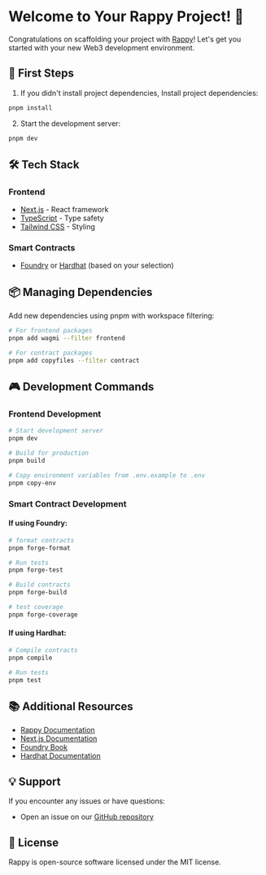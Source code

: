# Welcome to Your Rappy Project! 🚀

Congratulations on scaffolding your project with [Rappy](https://github.com/devrapture/rappy)! Let's get you started with your new Web3 development environment.

## 🎯 First Steps

1. If you didn't install project dependencies, Install project dependencies:
```bash
pnpm install
```

2. Start the development server:
```bash
pnpm dev
```

## 🛠 Tech Stack

### Frontend
- [Next.js](https://nextjs.org) - React framework
- [TypeScript](https://www.typescriptlang.org/) - Type safety
- [Tailwind CSS](https://tailwindcss.com) - Styling

### Smart Contracts
- [Foundry](https://book.getfoundry.sh/) or [Hardhat](https://hardhat.org/) (based on your selection)

## 📦 Managing Dependencies

Add new dependencies using pnpm with workspace filtering:

```bash
# For frontend packages
pnpm add wagmi --filter frontend

# For contract packages
pnpm add copyfiles --filter contract
```

## 🎮 Development Commands

### Frontend Development

```bash
# Start development server
pnpm dev

# Build for production
pnpm build

# Copy environment variables from .env.example to .env
pnpm copy-env
```

### Smart Contract Development

#### If using Foundry:

```bash
# format contracts
pnpm forge-format

# Run tests
pnpm forge-test

# Build contracts
pnpm forge-build

# test coverage
pnpm forge-coverage
```

#### If using Hardhat:

```bash
# Compile contracts
pnpm compile

# Run tests
pnpm test
```

## 📚 Additional Resources

- [Rappy Documentation](https://github.com/devrapture/rappy/docs)
- [Next.js Documentation](https://nextjs.org/docs)
- [Foundry Book](https://book.getfoundry.sh/)
- [Hardhat Documentation](https://hardhat.org/getting-started)

## 💡 Support

If you encounter any issues or have questions:
- Open an issue on our [GitHub repository](https://github.com/devrapture/rappy/issues)

## 📄 License

Rappy is open-source software licensed under the MIT license.